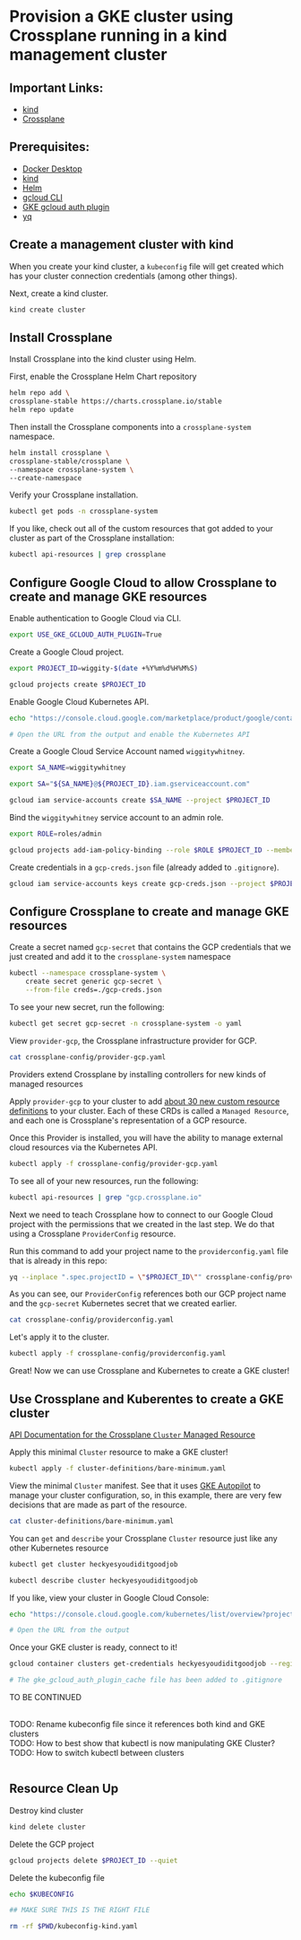 # Provision a GKE cluster using Crossplane running in a kind management cluster

## Important Links:
* [kind](https://kind.sigs.k8s.io/)
* [Crossplane](https://docs.crossplane.io/)

## Prerequisites: </br>
* [Docker Desktop](https://docs.docker.com/desktop/install/mac-install/) </br>
* [kind](https://github.com/kubernetes-sigs/kind?tab=readme-ov-file)
* [Helm](https://helm.sh/docs/intro/install/)
* [gcloud CLI](https://cloud.google.com/sdk/docs/install)
* [GKE gcloud auth plugin](https://cloud.google.com/blog/products/containers-kubernetes/kubectl-auth-changes-in-gke)
* [yq](https://github.com/mikefarah/yq)

## Create a management cluster with kind
When you create your kind cluster, a `kubeconfig` file will get created which has your cluster connection credentials (among other things).

Next, create a kind cluster. 

```bash
kind create cluster
```
## Install Crossplane
Install Crossplane into the kind cluster using Helm.

First, enable the Crossplane Helm Chart repository

```bash
helm repo add \
crossplane-stable https://charts.crossplane.io/stable
helm repo update
```

Then install the Crossplane components into a `crossplane-system` namespace.
```bash
helm install crossplane \
crossplane-stable/crossplane \
--namespace crossplane-system \
--create-namespace
```

Verify your Crossplane installation.
```bash
kubectl get pods -n crossplane-system
```

If you like, check out all of the custom resources that got added to your cluster as part of the Crossplane installation:
```bash
kubectl api-resources | grep crossplane
```
## Configure Google Cloud to allow Crossplane to create and manage GKE resources

Enable authentication to Google Cloud via CLI.
```bash
export USE_GKE_GCLOUD_AUTH_PLUGIN=True
```

Create a Google Cloud project.
```bash
export PROJECT_ID=wiggity-$(date +%Y%m%d%H%M%S)

gcloud projects create $PROJECT_ID
```

Enable Google Cloud Kubernetes API.
```bash
echo "https://console.cloud.google.com/marketplace/product/google/container.googleapis.com?project=$PROJECT_ID"

# Open the URL from the output and enable the Kubernetes API
```

Create a Google Cloud Service Account named `wiggitywhitney`.
```bash
export SA_NAME=wiggitywhitney

export SA="${SA_NAME}@${PROJECT_ID}.iam.gserviceaccount.com"

gcloud iam service-accounts create $SA_NAME --project $PROJECT_ID
```

Bind the `wiggitywhitney` service account to an admin role.
```bash
export ROLE=roles/admin

gcloud projects add-iam-policy-binding --role $ROLE $PROJECT_ID --member serviceAccount:$SA
```

Create credentials in a `gcp-creds.json` file (already added to `.gitignore`).
```bash
gcloud iam service-accounts keys create gcp-creds.json --project $PROJECT_ID --iam-account $SA
```

## Configure Crossplane to create and manage GKE resources

Create a secret named `gcp-secret` that contains the GCP credentials that we just created and add it to the `crossplane-system` namespace
```bash
kubectl --namespace crossplane-system \
    create secret generic gcp-secret \
    --from-file creds=./gcp-creds.json
```

To see your new secret, run the following:
```bash
kubectl get secret gcp-secret -n crossplane-system -o yaml
```

View `provider-gcp`, the Crossplane infrastructure provider for GCP. 
```bash
cat crossplane-config/provider-gcp.yaml
```

Providers extend Crossplane by installing controllers for new kinds of managed resources

Apply `provider-gcp` to your cluster to add [about 30 new custom resource definitions](https://marketplace.upbound.io/providers/crossplane-contrib/provider-gcp/v0.22.0) to your cluster. Each of these CRDs is called a `Managed Resource`, and each one is Crossplane's representation of a GCP resource. 

Once this Provider is installed, you will have the ability to manage external cloud resources via the Kubernetes API.
```bash
kubectl apply -f crossplane-config/provider-gcp.yaml
```
To see all of your new resources, run the following:
```bash
kubectl api-resources | grep "gcp.crossplane.io"
```

Next we need to teach Crossplane how to connect to our Google Cloud project with the permissions that we created in the last step. We do that using a Crossplane `ProviderConfig` resource. 

Run this command to add your project name to the `providerconfig.yaml` file that is already in this repo:
```bash
yq --inplace ".spec.projectID = \"$PROJECT_ID\"" crossplane-config/providerconfig.yaml
```

As you can see, our `ProviderConfig` references both our GCP project name and the `gcp-secret` Kubernetes secret that we created earlier.
```bash
cat crossplane-config/providerconfig.yaml
```
Let's apply it to the cluster.
```bash
kubectl apply -f crossplane-config/providerconfig.yaml
```
Great! Now we can use Crossplane and Kubernetes to create a GKE cluster!

## Use Crossplane and Kuberentes to create a GKE cluster

[API Documentation for the Crossplane `Cluster` Managed Resource](https://marketplace.upbound.io/providers/crossplane-contrib/provider-gcp/v0.22.0/resources/container.gcp.crossplane.io/Cluster/v1beta2)

Apply this minimal `Cluster` resource to make a GKE cluster!
```bash
kubectl apply -f cluster-definitions/bare-minimum.yaml
```

View the minimal `Cluster` manifest. See that it uses [GKE Autopilot](https://cloud.google.com/kubernetes-engine/docs/concepts/autopilot-overview) to manage your cluster configuration, so, in this example, there are very few decisions that are made as part of the resource.

```bash
cat cluster-definitions/bare-minimum.yaml
```

You can `get` and `describe` your Crossplane `Cluster` resource just like any other Kubernetes resource
```bash
kubectl get cluster heckyesyoudiditgoodjob
```
```bash
kubectl describe cluster heckyesyoudiditgoodjob
```
If you like, view your cluster in Google Cloud Console:
```bash
echo "https://console.cloud.google.com/kubernetes/list/overview?project=$PROJECT_ID"

# Open the URL from the output
```

Once your GKE cluster is ready, connect to it!

```bash
gcloud container clusters get-credentials heckyesyoudiditgoodjob --region us-central1 --project $PROJECT_ID

# The gke_gcloud_auth_plugin_cache file has been added to .gitignore
```
TO BE CONTINUED 


</br>
TODO: Rename kubeconfig file since it references both kind and GKE clusters 
</br>
TODO: How to best show that kubectl is now manipulating GKE Cluster?
</br>
TODO: How to switch kubectl between clusters

```bash
```

## Resource Clean Up

Destroy kind cluster
```bash
kind delete cluster
```

Delete the GCP project
```bash
gcloud projects delete $PROJECT_ID --quiet
```

Delete the kubeconfig file
```bash
echo $KUBECONFIG

## MAKE SURE THIS IS THE RIGHT FILE

rm -rf $PWD/kubeconfig-kind.yaml
```


